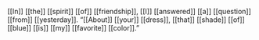 [[In]] [[the]] [[spirit]] [[of]] [[friendship]], [[I]] [[answered]] [[a]] [[question]] [[from]] [[yesterday]]. “[[About]] [[your]] [[dress]], [[that]] [[shade]] [[of]] [[blue]] [[is]] [[my]] [[favorite]] [[color]].”